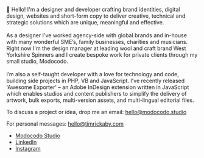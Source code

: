 👋 Hello! I'm a designer and developer crafting brand identities, digital design, websites and short-form copy to deliver creative, technical and strategic solutions which are unique, meaningful and effective.
<br /><br />
As a designer I've worked agency-side with global brands and in-house with many wonderful SME’s, family businesses, charities and musicians. Right now I'm the design manager at leading wool and craft brand West Yorkshire Spinners and I create bespoke work for private clients through my small studio, Modocodo.
<br /><br />
I’m also a self-taught developer with a love for technology and code, building side projects in PHP, VB and JavaScript. I've recently released 'Awesome Exporter' – an Adobe InDesign extension written in JavaScript which enables studios and content publishers to simplify the delivery of artwork, bulk exports, multi-version assets, and multi-lingual editorial files.
<br />

To discuss a project or idea, drop me an email: [hello@modocodo.studio](mailto:hello@modocodo.studio)

For personal messages: [hello@timrickaby.com](mailto:hello@timrickaby.com)
<br />

- [Modocodo Studio](https://modocodo.com)
- [LinkedIn](https://www.linkedin.com/in/timrickaby/)
- [Instagram](https://www.instagram.com/timrickaby/)
